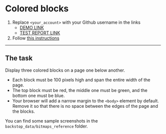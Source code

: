 # Colored blocks
1. Replace `<your_account>` with your Github username in the links
    - [DEMO LINK](https://AnastasiiaBardyuzha.github.io/layout_colored-blocks/)
    - [TEST REPORT LINK](https://AnastasiiaBardyuzha.github.io/layout_colored-blocks/report/html_report/)
2. Follow [this instructions](https://mate-academy.github.io/layout_task-guideline/)
___

## The task
Display three colored blocks on a page one below another.

- Each block must be 100 pixels high and span the entire width of the page.
- The top block must be red, the middle one must be green, and the bottom one must be blue.
- Your browser will add a narrow margin to the `<body>` element by default. Remove it so that there is no space between the edges of the page and the blocks.

You can find some sample screenshots in the `backstop_data/bitmaps_reference` folder.
